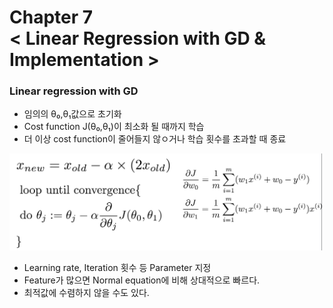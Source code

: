 Chapter 7<br/>
< Linear Regression with GD & Implementation >
===============================


### Linear regression with GD
- 임의의 θ₀,θ₁값으로 초기화
- Cost function J(θ₀,θ₁)이 최소화 될 때까지 학습
- 더 이상 cost function이 줄어들지 않ㅇ거나 학습 횟수를 초과할 때 종료

<img src="https://github.com/alstn2468/Python_For_Machine_Learning/blob/master/Chapter.7/img/19.png" width="500" height="auto">

- Learning rate, Iteration 횟수 등 Parameter 지정
- Feature가 많으면 Normal equation에 비해 상대적으로 빠르다.
- 최적값에 수렴하지 않을 수도 있다.
